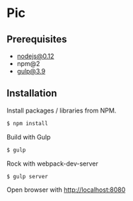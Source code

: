 # Pic

## Prerequisites

+ nodejs@0.12
+ npm@2
+ gulp@3.9

## Installation

Install packages / libraries from NPM.

```bash
$ npm install
```

Build with Gulp

```bash
$ gulp
````

Rock with webpack-dev-server

```bash
$ gulp server
```

Open browser with [http://localhost:8080](http://localhost:8080)
